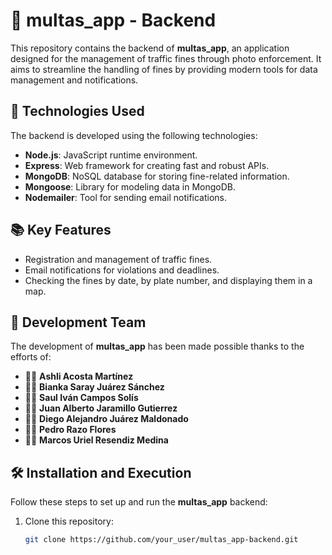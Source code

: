# 📸 multas_app - Backend

This repository contains the backend of **multas_app**, an application designed for the management of traffic fines through photo enforcement. It aims to streamline the handling of fines by providing modern tools for data management and notifications.

## 🚀 Technologies Used

The backend is developed using the following technologies:

- **Node.js**: JavaScript runtime environment.
- **Express**: Web framework for creating fast and robust APIs.
- **MongoDB**: NoSQL database for storing fine-related information.
- **Mongoose**: Library for modeling data in MongoDB.
- **Nodemailer**: Tool for sending email notifications.

## 📚 Key Features

- Registration and management of traffic fines.
- Email notifications for violations and deadlines.
- Checking the fines by date, by plate number, and displaying them in a map.

## 👥 Development Team

The development of **multas_app** has been made possible thanks to the efforts of:

- 👩‍💻 **Ashli Acosta Martínez**
- 👩‍💻 **Bianka Saray Juárez Sánchez**
- 👨‍💻 **Saul Iván Campos Solís**
- 👨‍💻 **Juan Alberto Jaramillo Gutierrez**
- 👨‍💻 **Diego Alejandro Juárez Maldonado**
- 👨‍💻 **Pedro Razo Flores**
- 👨‍💻 **Marcos Uriel Resendiz Medina**

## 🛠️ Installation and Execution

Follow these steps to set up and run the **multas_app** backend:

1. Clone this repository:
   ```bash
   git clone https://github.com/your_user/multas_app-backend.git
   ```
